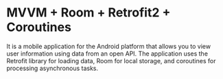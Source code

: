 __MVVM + Room + Retrofit2 + Coroutines__
========
It is a mobile application for the Android platform that allows you to view user information using data from an open API. The application uses the Retrofit library for loading data, Room for local storage, and coroutines for processing asynchronous tasks.
